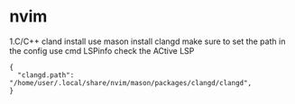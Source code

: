# nvim

1.C/C++ cland install
use mason install clangd
make sure to set the path in the config
use cmd  LSPinfo check the ACtive LSP

```
{
  "clangd.path": "/home/user/.local/share/nvim/mason/packages/clangd/clangd",
}
```
